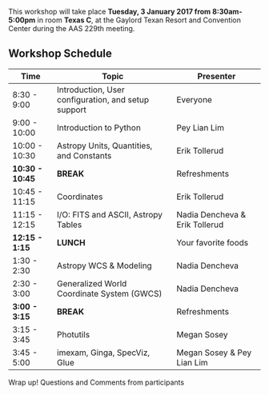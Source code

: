 This workshop will take place **Tuesday, 3 January 2017 from 8:30am-5:00pm**
in room **Texas C**, at the Gaylord Texan Resort and Convention Center during the AAS 229th meeting.


Workshop Schedule
-----------------

| Time              | Topic    | Presenter |
|-------------------|----------|-----------|
|8:30 - 9:00    | Introduction, User configuration, and setup support | Everyone |
|9:00 - 10:00   | Introduction to Python | Pey Lian Lim |
|10:00 - 10:30  | Astropy Units, Quantities, and Constants | Erik Tollerud |
|**10:30 - 10:45**  |  **BREAK** | Refreshments  |
|10:45 - 11:15 | Coordinates | Erik Tollerud |
|11:15 - 12:15 | I/O: FITS and ASCII, Astropy Tables | Nadia Dencheva & Erik Tollerud |
|**12:15 - 1:15**| **LUNCH** | Your favorite foods |
|1:30 - 2:30 | Astropy WCS & Modeling| Nadia Dencheva |
|2:30 - 3:00 | Generalized World Coordinate System (GWCS) | Nadia Dencheva |
|**3:00 - 3:15** | **BREAK** | Refreshments |
|3:15 - 3:45 | Photutils | Megan Sosey|
|3:45 - 5:00 | imexam, Ginga, SpecViz, Glue | Megan Sosey & Pey Lian Lim |


 Wrap up!  Questions and Comments from participants
